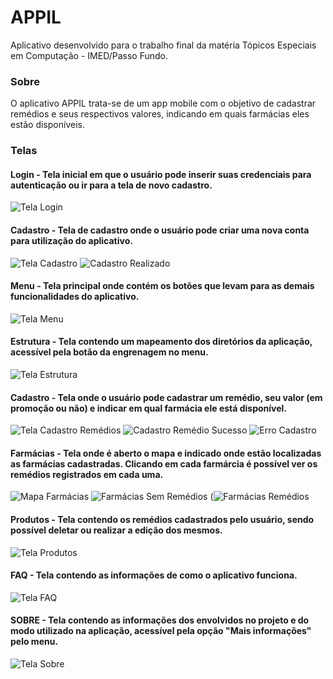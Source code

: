 # APPIL

Aplicativo desenvolvido para o trabalho final da matéria Tópicos Especiais em Computação - IMED/Passo Fundo.

### Sobre

O aplicativo APPIL trata-se de um app mobile com o objetivo de cadastrar remédios e seus respectivos valores, indicando em quais farmácias eles estão disponíveis.

### Telas

#### Login - Tela inicial em que o usuário pode inserir suas credenciais para autenticação ou ir para a tela de novo cadastro.
![Tela Login](https://user-images.githubusercontent.com/58514930/174131406-0aaf7816-a5fb-4caf-b87b-b32b2bd64a64.png)

#### Cadastro - Tela de cadastro onde o usuário pode criar uma nova conta para utilização do aplicativo.
![Tela Cadastro](https://user-images.githubusercontent.com/58514930/174131645-49ca3d82-0fea-400c-a10e-f452e176c5fb.png)
![Cadastro Realizado](https://user-images.githubusercontent.com/58514930/174131676-dc5290ec-80db-4a0f-8e67-beb57cf11fd3.png)

#### Menu - Tela principal onde contém os botões que levam para as demais funcionalidades do aplicativo.
![Tela Menu](https://user-images.githubusercontent.com/58514930/174131840-2b6f4733-5384-431c-87f8-ead04cfe6ab5.png)

#### Estrutura - Tela contendo um mapeamento dos diretórios da aplicação, acessível pela botão da engrenagem no menu.
![Tela Estrutura](https://user-images.githubusercontent.com/58514930/174132267-66ddba04-39b7-4752-8d89-68395b76b7a7.png)

#### Cadastro - Tela onde o usuário pode cadastrar um remédio, seu valor (em promoção ou não) e indicar em qual farmácia ele está disponível.
![Tela Cadastro Remédios](https://user-images.githubusercontent.com/58514930/174133607-65e673f2-d07c-4073-ba7a-bb546af5b8fd.png)
![Cadastro Remédio Sucesso](https://user-images.githubusercontent.com/58514930/174133746-23bcbeea-185e-4eea-986c-0fa9845e139b.png)
![Erro Cadastro](https://user-images.githubusercontent.com/58514930/174133768-c16f5280-d255-444d-92c4-0136cd8c22fe.png)

#### Farmácias - Tela onde é aberto o mapa e indicado onde estão localizadas as farmácias cadastradas. Clicando em cada farmárcia é possível ver os remédios registrados em cada uma.
![Mapa Farmácias](https://user-images.githubusercontent.com/58514930/174309619-952ffe2f-d979-4348-98e6-985d68a7430b.png)
![Farmácias Sem Remédios](https://user-images.githubusercontent.com/58514930/174309685-130583d3-1ba2-4121-878c-7f1162727708.png)
(![Farmácias Remédios](https://user-images.githubusercontent.com/58514930/174309756-8c3c44f4-f579-4edb-8b48-58d6c1a96573.png)

#### Produtos - Tela contendo os remédios cadastrados pelo usuário, sendo possível deletar ou realizar a edição dos mesmos.
![Tela Produtos](https://user-images.githubusercontent.com/58514930/174134036-1e995034-aa1c-4a24-a3d0-13a7dd2aeacd.png)

#### FAQ - Tela contendo as informações de como o aplicativo funciona.
![Tela FAQ](https://user-images.githubusercontent.com/58514930/174134373-d604691e-d3a6-461f-a550-4db98d4125cc.png)

#### SOBRE - Tela contendo as informações dos envolvidos no projeto e do modo utilizado na aplicação, acessível pela opção "Mais informações" pelo menu.
![Tela Sobre](https://user-images.githubusercontent.com/58514930/174409964-dc355a77-f57d-451f-a094-e52b872e8b2b.png)


